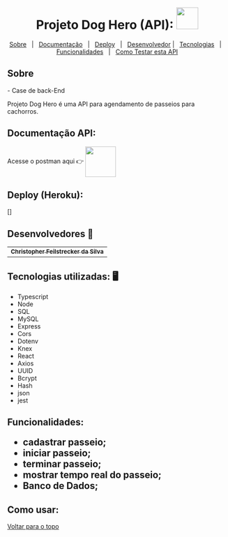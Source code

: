 <h1 align="center" id="top">Projeto Dog Hero (API): <img src="https://www.pngkey.com/png/full/67-675394_dog-walking-png-dog-walking.png" width="50"></h1>

<p align="center">
  <a href="#sobre">Sobre</a> &#xa0; | &#xa0; 
  <a href="#documentacao">Documentação</a> &#xa0; | &#xa0;
  <a href="#heroku">Deploy</a> &#xa0; | &#xa0;
  <a href="#desenvolvedor">Desenvolvedor</a> | &#xa0;
<a href="#tecnologias">Tecnologias</a> &#xa0; | &#xa0;
<a href="#funcionalidades">Funcionalidades</a> &#xa0; | &#xa0;
<a href="#comousar">Como Testar esta API</a>

</p>
<h2 id="sobre"> Sobre </h2>
- Case de back-End


 Projeto Dog Hero é uma API para agendamento de passeios para cachorros. 

<h2 id="documentacao"> Documentação API: </h2>

 Acesse o postman aqui 👉 [ <img src="https://i.pinimg.com/originals/c1/ea/7e/c1ea7efd4baf038c15ed7c02d280d603.gif" width="70" align="center"> ](https://documenter.getpostman.com/view/18385085/UVsPPjpR)


<h2 id="heroku"> Deploy (Heroku): </h2>
[] 

<h2 id="heroku"> Desenvolvedores 🤖 </h2>

<table>
  <tr>
  <td align="center"><a href="https://github.com/ChristpherFeilstrecker">
   <sub><b>Christopher Feilstrecker da Silva</b> </sub> 
       
</table>


<h2 id="tecnologias"> Tecnologias utilizadas: 🖥️ </h2>

- Typescript
- Node
- SQL
- MySQL
- Express
- Cors
- Dotenv
- Knex
- React
- Axios
- UUID
- Bcrypt
- Hash
- json
- jest


<h2 id="funcionalidades"> Funcionalidades:

* cadastrar passeio;
* iniciar passeio;
* terminar passeio;
* mostrar tempo real do passeio;
* Banco de Dados;

<h2 id="comousar"> Como usar: </h2>


<a href="#top">Voltar para o topo</a>

   